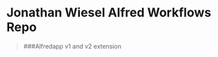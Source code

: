 Jonathan Wiesel Alfred Workflows Repo
=============================================

>###Alfredapp v1 and v2 extension

